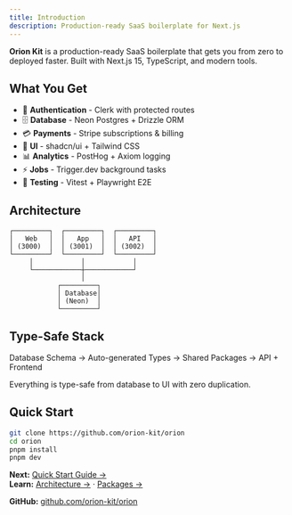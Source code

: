 ```yaml
---
title: Introduction
description: Production-ready SaaS boilerplate for Next.js
---
```


**Orion Kit** is a production-ready SaaS boilerplate that gets you from zero to deployed faster. Built with Next.js 15, TypeScript, and modern tools.

## What You Get

- 🔐 **Authentication** - Clerk with protected routes
- 🗄️ **Database** - Neon Postgres + Drizzle ORM
- 💳 **Payments** - Stripe subscriptions & billing
- 🎨 **UI** - shadcn/ui + Tailwind CSS
- 📊 **Analytics** - PostHog + Axiom logging
- ⚡ **Jobs** - Trigger.dev background tasks
- 🧪 **Testing** - Vitest + Playwright E2E

## Architecture

```
┌─────────┐  ┌─────────┐  ┌─────────┐
│   Web   │  │   App   │  │   API   │
│ (3000)  │  │ (3001)  │  │ (3002)  │
└─────────┘  └─────────┘  └─────────┘
     │            │            │
     └────────────┼────────────┘
                  │
            ┌─────────┐
            │ Database│
            │ (Neon)  │
            └─────────┘
```

## Type-Safe Stack

Database Schema → Auto-generated Types → Shared Packages → API + Frontend

Everything is type-safe from database to UI with zero duplication.

## Quick Start

```bash
git clone https://github.com/orion-kit/orion
cd orion
pnpm install
pnpm dev
```

**Next:** [Quick Start Guide →](/quick-start)  
**Learn:** [Architecture →](/architecture) · [Packages →](/packages)

**GitHub:** [github.com/orion-kit/orion](https://github.com/orion-kit/orion)
